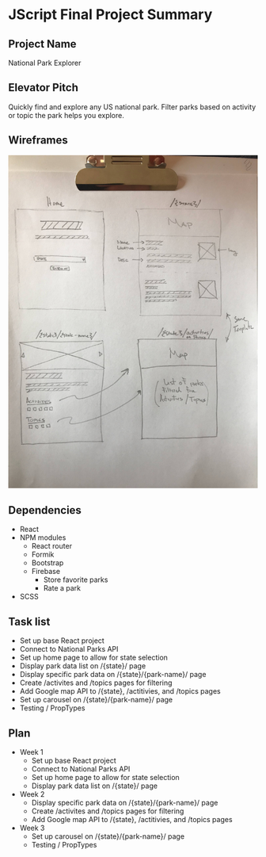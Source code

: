 # JScript Final Project Summary

## Project Name

National Park Explorer

## Elevator Pitch

Quickly find and explore any US national park. Filter parks based on activity or topic the park helps you explore.

## Wireframes

![Final Project Wireframes](./mockup.jpg)

## Dependencies

- React
- NPM modules
  - React router
  - Formik
  - Bootstrap
  - Firebase
    - Store favorite parks
    - Rate a park
- SCSS

## Task list

- Set up base React project
- Connect to National Parks API
- Set up home page to allow for state selection
- Display park data list on /{state}/ page
- Display specific park data on /{state}/{park-name}/ page
- Create /activites and /topics pages for filtering
- Add Google map API to /{state}, /actitivies, and /topics pages
- Set up carousel on /{state}/{park-name}/ page
- Testing / PropTypes

## Plan

- Week 1
  - Set up base React project
  - Connect to National Parks API
  - Set up home page to allow for state selection
  - Display park data list on /{state}/ page
- Week 2
  - Display specific park data on /{state}/{park-name}/ page
  - Create /activites and /topics pages for filtering
  - Add Google map API to /{state}, /actitivies, and /topics pages
- Week 3
  - Set up carousel on /{state}/{park-name}/ page
  - Testing / PropTypes
